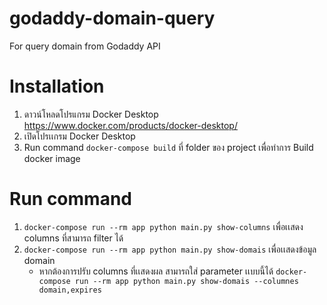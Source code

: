 # godaddy-domain-query
For query domain from Godaddy API

# Installation
1. ดาวน์โหลดโปรแกรม Docker Desktop https://www.docker.com/products/docker-desktop/
2. เปิดโปรเเกรม Docker Desktop
3. Run command ```docker-compose build``` ที่ folder ของ project เพื่อทำการ Build docker image
   
# Run command
1. ```docker-compose run --rm app python main.py show-columns``` เพื่อเเสดง columns ที่สามารถ filter ได้
2. ```docker-compose run --rm app python main.py show-domais``` เพื่อเเสดงข้อมูล domain
   - หากต้องการปรับ columns ที่เเสดงผล สามารถใส่ parameter เเบบนี้ได้ ```docker-compose run --rm app python main.py show-domais --columnes domain,expires```
   
